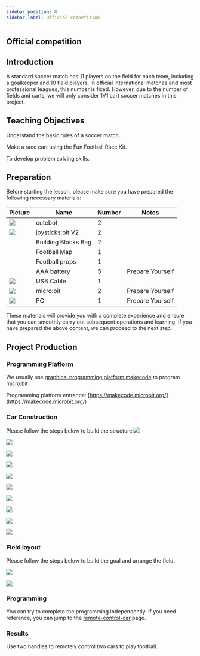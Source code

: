 ```yaml
---
sidebar_position: 8
sidebar_label: Official competition
---
```


## Official competition ##

## Introduction

A standard soccer match has 11 players on the field for each team, including a goalkeeper and 10 field players. In official international matches and most professional leagues, this number is fixed.
However, due to the number of fields and carts, we will only consider 1V1 cart soccer matches in this project.

## Teaching Objectives

Understand the basic rules of a soccer match.

Make a race cart using the Fun Football Race Kit.

To develop problem solving skills.

## Preparation

Before starting the lesson, please make sure you have prepared the following necessary materials:

| Picture | **Name** | **Number** | **Notes** |
| --- | --- | --- | --- |
| ![](https://wiki-media-ef.oss-cn-hongkong.aliyuncs.com/docs/microbit/microbit-smart-car/microbit-smart-cutebot/images/cutebot_01_01.jpg) | cutebot | 2 |  |
| ![](https://wiki-media-ef.oss-cn-hongkong.aliyuncs.com/docs/microbit/expansion-board/images/joystick_v2_01.png) | joysticks:bit V2 | 2 |  |
|  | Building Blocks Bag | 2 |  |
|  | Football Map | 1 |  |
|  | Football props | 1 |  |
|  | AAA battery | 5 | Prepare Yourself |
| ![](https://wiki-media-ef.oss-cn-hongkong.aliyuncs.com/docs/microbit/interesting-case/cutebot-fun-football-game-kit/cases-libraries/images/USB-data-cable.png) | USB Cable | 1 |   |
| ![](https://wiki-media-ef.oss-cn-hongkong.aliyuncs.com/docs/microbit/interesting-case/cutebot-fun-football-game-kit/cases-libraries/images/microbit.png) | micro:bit | 2 | Prepare Yourself |
| ![](https://wiki-media-ef.oss-cn-hongkong.aliyuncs.com/docs/microbit/interesting-case/cutebot-fun-football-game-kit/cases-libraries/images/pc.png) | PC | 1 | Prepare Yourself |

These materials will provide you with a complete experience and ensure that you can smoothly carry out subsequent operations and learning. If you have prepared the above content, we can proceed to the next step.

## Project Production

### Programming Platform

We usually use [graphical programming platform makecode](https://makecode.microbit.org/) to program micro:bit

Programming platform entrance: [https://makecode.microbit.org/](https://makecode.microbit.org/)

### Car Construction

Please follow the steps below to build the structure.![](https://wiki-media-ef.oss-cn-hongkong.aliyuncs.com/docs/microbit/interesting-case/cutebot-fun-football-game-kit/cases-libraries/images/football-game-step-01.png)

![](https://wiki-media-ef.oss-cn-hongkong.aliyuncs.com/docs/microbit/interesting-case/cutebot-fun-football-game-kit/cases-libraries/images/football-game-step-02.png)

![](https://wiki-media-ef.oss-cn-hongkong.aliyuncs.com/docs/microbit/interesting-case/cutebot-fun-football-game-kit/cases-libraries/images/football-game-step-03.png)

![](https://wiki-media-ef.oss-cn-hongkong.aliyuncs.com/docs/microbit/interesting-case/cutebot-fun-football-game-kit/cases-libraries/images/football-game-step-04.png)

![](https://wiki-media-ef.oss-cn-hongkong.aliyuncs.com/docs/microbit/interesting-case/cutebot-fun-football-game-kit/cases-libraries/images/football-game-step-05.png)

![](https://wiki-media-ef.oss-cn-hongkong.aliyuncs.com/docs/microbit/interesting-case/cutebot-fun-football-game-kit/cases-libraries/images/football-game-step-06.png)

![](https://wiki-media-ef.oss-cn-hongkong.aliyuncs.com/docs/microbit/interesting-case/cutebot-fun-football-game-kit/cases-libraries/images/football-game-step-07.png)

![](https://wiki-media-ef.oss-cn-hongkong.aliyuncs.com/docs/microbit/interesting-case/cutebot-fun-football-game-kit/cases-libraries/images/football-game-step-08.png)

![](https://wiki-media-ef.oss-cn-hongkong.aliyuncs.com/docs/microbit/interesting-case/cutebot-fun-football-game-kit/cases-libraries/images/football-game-step-09.png)

![](https://wiki-media-ef.oss-cn-hongkong.aliyuncs.com/docs/microbit/interesting-case/cutebot-fun-football-game-kit/cases-libraries/images/football-game-step-10.png)

### Field layout

Please follow the steps below to build the goal and arrange the field.

![](https://wiki-media-ef.oss-cn-hongkong.aliyuncs.com/docs/microbit/interesting-case/cutebot-fun-football-game-kit/cases-libraries/images/football-game-step-11.png)

![](https://wiki-media-ef.oss-cn-hongkong.aliyuncs.com/docs/microbit/interesting-case/cutebot-fun-football-game-kit/cases-libraries/images/football-game-step-12.png)

### Programming

You can try to complete the programming independently. If you need reference, you can jump to the [remote-control-car]() page.

### Results

Use two handles to remotely control two cars to play football.
